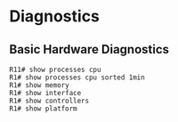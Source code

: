 # Diagnostics

## Basic Hardware Diagnostics

```
R11# show processes cpu
R1# show processes cpu sorted 1min
R1# show memory
R1# show interface
R1# show controllers
R1# show platform
```
